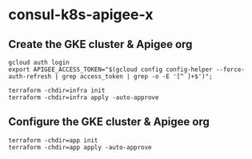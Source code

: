 # consul-k8s-apigee-x

## Create the GKE cluster & Apigee org
```
gcloud auth login
export APIGEE_ACCESS_TOKEN="$(gcloud config config-helper --force-auth-refresh | grep access_token | grep -o -E '[^ ]+$')";

terraform -chdir=infra init
terraform -chdir=infra apply -auto-approve
```

## Configure the GKE cluster & Apigee org

```
terraform -chdir=app init
terraform -chdir=app apply -auto-approve
```
